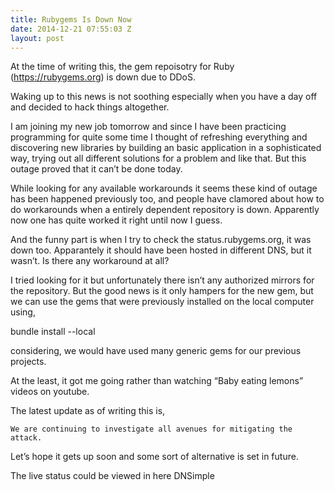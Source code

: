 ```yaml
---
title: Rubygems Is Down Now
date: 2014-12-21 07:55:03 Z
layout: post
---
```


At the time of writing this, the gem repoisotry for Ruby (https://rubygems.org) is down due to DDoS.

Waking up to this news is not soothing especially when you have a day off and decided to hack things altogether.

I am joining my new job tomorrow and since I have been practicing programming for quite some time I thought of refreshing everything and discovering new libraries by building an basic application in a sophisticated way, trying out all different solutions for a problem and like that. But this outage proved that it can’t be done today.

While looking for any available workarounds it seems these kind of outage has been happened previously too, and people have clamored about how to do workarounds when a entirely dependent repository is down. Apparently now one has quite worked it right until now I guess.

And the funny part is when I try to check the status.rubygems.org, it was down too. Apparantely it should have been hosted in different DNS, but it wasn’t.
Is there any workaround at all?

I tried looking for it but unfortunately there isn’t any authorized mirrors for the repository. But the good news is it only hampers for the new gem, but we can use the gems that were previously installed on the local computer using,

bundle install --local

considering, we would have used many generic gems for our previous projects.

At the least, it got me going rather than watching “Baby eating lemons” videos on youtube.

The latest update as of writing this is,

    We are continuing to investigate all avenues for mitigating the attack.

Let’s hope it gets up soon and some sort of alternative is set in future.

The live status could be viewed in here DNSimple
